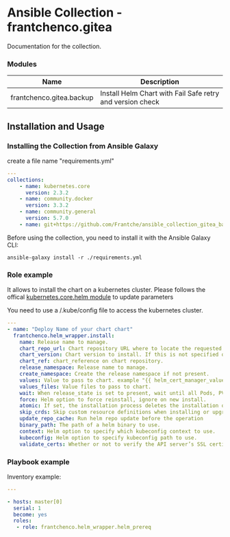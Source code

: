 # Ansible Collection - frantchenco.gitea

Documentation for the collection.

### Modules


Name | Description
--- | ---
frantchenco.gitea.backup|Install Helm Chart with Fail Safe retry and version check

## Installation and Usage

### Installing the Collection from Ansible Galaxy

create a file name "requirements.yml"
```yaml
---
collections:
    - name: kubernetes.core
      version: 2.3.2
    - name: community.docker
      version: 3.3.2
    - name: community.general
      version: 5.7.0
    - name: git+https://github.com/Frantche/ansible_collection_gitea_backup_restore.git,main
```

Before using the collection, you need to install it with the Ansible Galaxy CLI:

    ansible-galaxy install -r ./requirements.yml

### Role example

It allows to install the chart on a kubernetes cluster.
Please follows the offical [kubernetes.core.helm module](https://docs.ansible.com/ansible/latest/collections/kubernetes/core/helm_module.html) to update parameters

You need to use a /.kube/config file to access the kubernetes cluster.

```yaml
---
- name: "Deploy Name of your chart chart"
  frantchenco.helm_wrapper.install:
    name: Release name to manage.
    chart_repo_url: Chart repository URL where to locate the requested chart.
    chart_version: Chart version to install. If this is not specified or invalides, the latest version is installed.
    chart_ref: chart_reference on chart repository.
    release_namespace: Release name to manage.
    create_namespace: Create the release namespace if not present.
    values: Value to pass to chart. example "{{ helm_cert_manager_values | to_json }}"
    values_files: Value files to pass to chart.
    wait: When release_state is set to present, wait until all Pods, PVCs, Services, and minimum number of Pods of a Deployment are in a ready state before marking the release as successful.
    force: Helm option to force reinstall, ignore on new install.
    atomic: If set, the installation process deletes the installation on failure.
    skip_crds: Skip custom resource definitions when installing or upgrading.
    update_repo_cache: Run helm repo update before the operation
    binary_path: The path of a helm binary to use.
    context: Helm option to specify which kubeconfig context to use.
    kubeconfig: Helm option to specify kubeconfig path to use.
    validate_certs: Whether or not to verify the API server’s SSL certificates
```


### Playbook example

Inventory example:


```yaml
---

- hosts: master[0]
  serial: 1
  become: yes
  roles:
   - role: frantchenco.helm_wrapper.helm_prereq
```